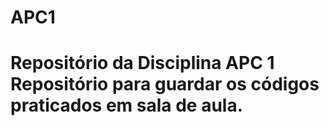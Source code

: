 # APC1
# Repositório da Disciplina APC 1   Repositório para guardar os códigos praticados em sala de aula. 
